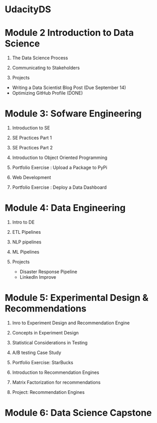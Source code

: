 # UdacityDS

# Module 2 Introduction to Data Science

1. The Data Science Process

2. Communicating to Stakeholders

3. Projects

  - Writing a Data Scientist Blog Post (Due September 14)
  - Optimizing GitHub Profile (DONE)

# Module 3: Sofware Engineering

1. Introduction to SE

2. SE Practices Part 1

3. SE Practices Part 2

4. Introduction to Object Oriented Programming

5. Portfolio Exercise : Upload a Package to PyPi 

6. Web Development

7. Portfolio Exercise : Deploy a Data Dashboard


# Module 4: Data Engineering

1. Intro to DE

2. ETL Pipelines

3. NLP pipelines

4. ML Pipelines

5. Projects 

    - Disaster Response Pipeline
    - LinkedIn Improve

# Module 5: Experimental Design & Recommendations

1. Inro to Experiment Design and Recommendation Engine

2. Concepts in Experiment Design

3. Statistical Considerations in Testing

4. A/B testing Case Study

5. Portfolio Exercise: StarBucks

6. Introduction to Recommendation Engines

7. Matrix Factorization for recommendations

8. Project: Recommendation Engines

# Module 6: Data Science Capstone
